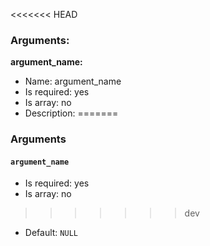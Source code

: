 <<<<<<< HEAD
### Arguments:

**argument_name:**

* Name: argument_name
* Is required: yes
* Is array: no
* Description: <none>
=======
### Arguments

#### `argument_name`

* Is required: yes
* Is array: no
>>>>>>> dev
* Default: `NULL`
